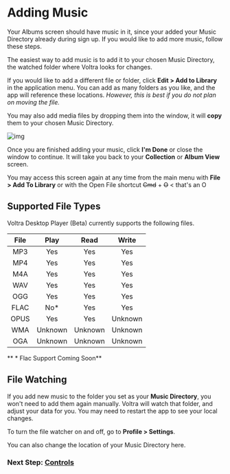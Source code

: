 # Adding Music

Your Albums screen should have music in it, since your added your Music Directory already during sign up. If you would like to add more music, follow these steps.

The easiest way to add music is to add it to your chosen Music Directory, the watched folder where Voltra looks for changes.

If you would like to add a different file or folder, click **Edit > Add to Library** in the application menu. You can add as many folders as you like, and the app will reference these locations. *However, this is best if you do not plan on moving the file.*

You may also add media files by dropping them into the window, it will **copy** them to your chosen Music Directory.

![img](/screenshots/7b_adding-music.png)

Once you are finished adding your music, click **I'm Done** or close the window to continue. It will take you back to your **Collection** or **Album View** screen.

You may access this screen again at any time from the main menu with **File > Add To Library** or with the Open File shortcut ~~Cmd~~ + ~~O~~  < that's an O

## Supported File Types

Voltra Desktop Player (Beta) currently supports the following files.

| File  | Play  | Read  | Write |
|:-----:|:-----:|:-----:|:-----:|
|  MP3  |  Yes  |  Yes  |  Yes  |
|  MP4  |  Yes  |  Yes  |  Yes  |
|  M4A  |  Yes  |  Yes  |  Yes  |
|  WAV  |  Yes  |  Yes  |  Yes  |
|  OGG  |  Yes  |  Yes  |  Yes  |
| FLAC  |  No*  |  Yes  |  Yes  |
| OPUS  |  Yes  |  Yes  |Unknown|
|  WMA  |Unknown|Unknown|Unknown|
|  OGA  |Unknown|Unknown|Unknown|

** * Flac Support Coming Soon**

## File Watching

If you add new music to the folder you set as your **Music Directory**, you won't need to add them again manually. Voltra will watch that folder, and adjust your data for you. You may need to restart the app to see your local changes.

To turn the file watcher on and off, go to **Profile > Settings**.

You can also change the location of your Music Directory here.

### Next Step: **[Controls](https://voltra.co/docs/controls/)**
